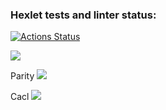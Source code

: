 ### Hexlet tests and linter status:
[![Actions Status](https://github.com/VlasenkoDmitry/php-project-45/actions/workflows/hexlet-check.yml/badge.svg)](https://github.com/VlasenkoDmitry/php-project-45/actions)

<a href="https://codeclimate.com/github/VlasenkoDmitry/php-project-45/maintainability"><img src="https://api.codeclimate.com/v1/badges/a567d45d1ea159662189/maintainability" /></a>

Parity
<a href="https://asciinema.org/a/SmwKTRFXe7OEizMNS91jtK81U" target="_blank"><img src="https://asciinema.org/a/SmwKTRFXe7OEizMNS91jtK81U.svg" /></a>

Cacl
<a href="https://asciinema.org/a/Rji1VxTBuc74vDXiPP4r9881B" target="_blank"><img src="https://asciinema.org/a/Rji1VxTBuc74vDXiPP4r9881B.svg" /></a>

